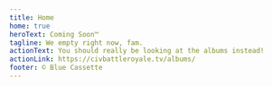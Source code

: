 ```yaml
---
title: Home
home: true
heroText: Coming Soon™
tagline: We empty right now, fam.
actionText: You should really be looking at the albums instead!
actionLink: https://civbattleroyale.tv/albums/
footer: © Blue Cassette
---
```

